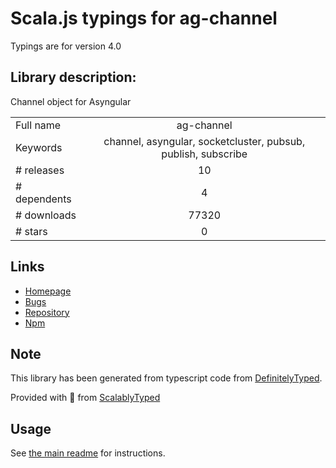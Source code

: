 
# Scala.js typings for ag-channel

Typings are for version 4.0

## Library description:
Channel object for Asyngular

|                    |                 |
| ------------------ | :-------------: |
| Full name          | ag-channel |
| Keywords           | channel, asyngular, socketcluster, pubsub, publish, subscribe |
| # releases         | 10 |
| # dependents       | 4 |
| # downloads        | 77320 |
| # stars            | 0 |

## Links
- [Homepage](https://github.com/SocketCluster/ag-channel)
- [Bugs](https://github.com/SocketCluster/ag-channel/issues)
- [Repository](https://github.com/SocketCluster/ag-channel)
- [Npm](https://www.npmjs.com/package/ag-channel)
    


## Note
This library has been generated from typescript code from [DefinitelyTyped](https://definitelytyped.org).

Provided with :purple_heart: from [ScalablyTyped](https://github.com/oyvindberg/ScalablyTyped)

## Usage
See [the main readme](../../readme.md) for instructions.


